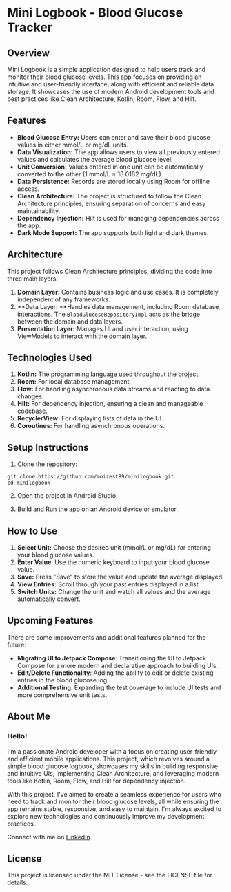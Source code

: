 # Mini Logbook - Blood Glucose Tracker

## Overview
Mini Logbook is a simple application designed to help users track and monitor their blood glucose levels. This app focuses on providing an intuitive and user-friendly interface, along with efficient and reliable data storage. It showcases the use of modern Android development tools and best practices like Clean Architecture, Kotlin, Room, Flow, and Hilt.

## Features

- **Blood Glucose Entry:** Users can enter and save their blood glucose values in either mmol/L or mg/dL units.
- **Data Visualization:** The app allows users to view all previously entered values and calculates the average blood glucose level.
- **Unit Conversion:** Values entered in one unit can be automatically converted to the other (1 mmol/L = 18.0182 mg/dL).
- **Data Persistence:** Records are stored locally using Room for offline access.
- **Clean Architecture:** The project is structured to follow the Clean Architecture principles, ensuring separation of concerns and easy maintainability.
- **Dependency Injection:** Hilt is used for managing dependencies across the app.
- **Dark Mode Support:** The app supports both light and dark themes.

## Architecture
This project follows Clean Architecture principles, dividing the code into three main layers:

1. **Domain Layer:** Contains business logic and use cases. It is completely independent of any frameworks.
2. **Data Layer: **Handles data management, including Room database interactions. The `BloodGlucoseRepositoryImpl` acts as the bridge between the domain and data layers.
3. **Presentation Layer:** Manages UI and user interaction, using ViewModels to interact with the domain layer.

## Technologies Used
1. **Kotlin:** The programming language used throughout the project.
2. **Room:** For local database management.
3. **Flow:** For handling asynchronous data streams and reacting to data changes.
4. **Hilt:** For dependency injection, ensuring a clean and manageable codebase.
5. **RecyclerView:** For displaying lists of data in the UI.
6. **Coroutines:** For handling asynchronous operations.

## Setup Instructions

1. Clone the repository:

```
git clone https://github.com/moizest89/minilogbook.git
cd minilogbook
```

2. Open the project in Android Studio.

3. Build and Run the app on an Android device or emulator.

## How to Use
1. **Select Unit:** Choose the desired unit (mmol/L or mg/dL) for entering your blood glucose values.
2. **Enter Value**: Use the numeric keyboard to input your blood glucose value.
3. **Save:** Press "Save" to store the value and update the average displayed.
4. **View Entries:** Scroll through your past entries displayed in a list.
5. **Switch Units:** Change the unit and watch all values and the average automatically convert.

## Upcoming Features

There are some improvements and additional features planned for the future:

- **Migrating UI to Jetpack Compose**: Transitioning the UI to Jetpack Compose for a more modern and declarative approach to building UIs.
- **Edit/Delete Functionality**: Adding the ability to edit or delete existing entries in the blood glucose log.
- **Additional Testing**: Expanding the test coverage to include UI tests and more comprehensive unit tests.

## About Me
### Hello!
I'm a passionate Android developer with a focus on creating user-friendly and efficient mobile applications. This project, which revolves around a simple blood glucose logbook, showcases my skills in building responsive and intuitive UIs, implementing Clean Architecture, and leveraging modern tools like Kotlin, Room, Flow, and Hilt for dependency injection.

With this project, I've aimed to create a seamless experience for users who need to track and monitor their blood glucose levels, all while ensuring the app remains stable, responsive, and easy to maintain. I'm always excited to explore new technologies and continuously improve my development practices.

Connect with me on [LinkedIn](https://www.linkedin.com/in/moizest89/ '@moizest89').




## License
This project is licensed under the MIT License - see the LICENSE file for details.